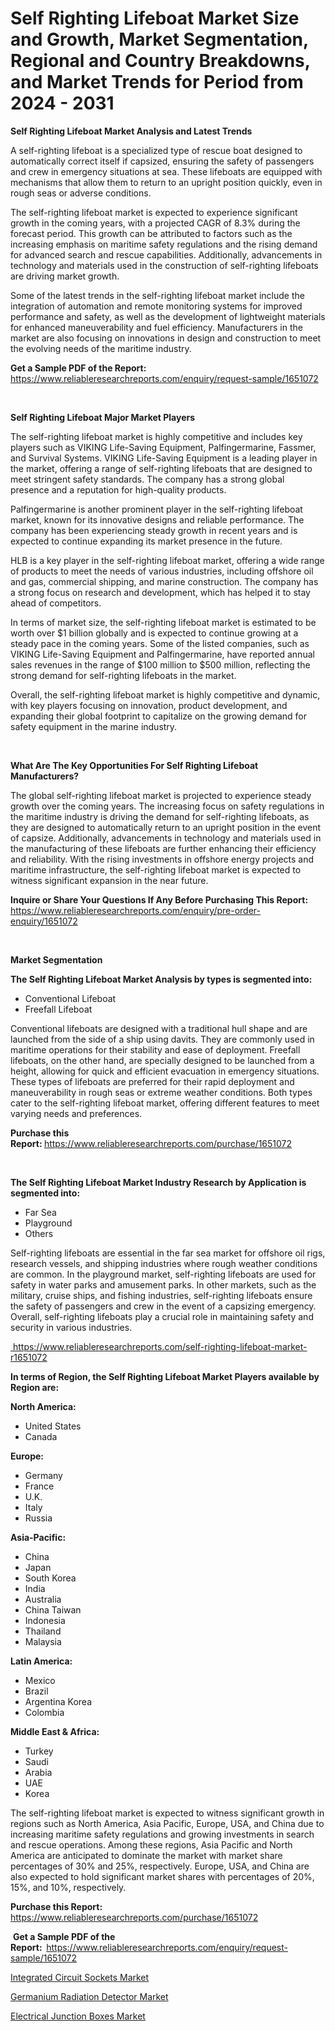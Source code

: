 <p><h1>Self Righting Lifeboat Market Size and Growth, Market Segmentation, Regional and Country Breakdowns, and Market Trends for Period from 2024 -  2031</h1></p><p><strong>Self Righting Lifeboat Market Analysis and Latest Trends</strong></p>
<p><p>A self-righting lifeboat is a specialized type of rescue boat designed to automatically correct itself if capsized, ensuring the safety of passengers and crew in emergency situations at sea. These lifeboats are equipped with mechanisms that allow them to return to an upright position quickly, even in rough seas or adverse conditions.</p><p>The self-righting lifeboat market is expected to experience significant growth in the coming years, with a projected CAGR of 8.3% during the forecast period. This growth can be attributed to factors such as the increasing emphasis on maritime safety regulations and the rising demand for advanced search and rescue capabilities. Additionally, advancements in technology and materials used in the construction of self-righting lifeboats are driving market growth.</p><p>Some of the latest trends in the self-righting lifeboat market include the integration of automation and remote monitoring systems for improved performance and safety, as well as the development of lightweight materials for enhanced maneuverability and fuel efficiency. Manufacturers in the market are also focusing on innovations in design and construction to meet the evolving needs of the maritime industry.</p></p>
<p><strong>Get a Sample PDF of the Report:&nbsp;</strong> <a href="https://www.reliableresearchreports.com/enquiry/request-sample/1651072">https://www.reliableresearchreports.com/enquiry/request-sample/1651072</a></p>
<p>&nbsp;</p>
<p><strong>Self Righting Lifeboat Major Market Players</strong></p>
<p><p>The self-righting lifeboat market is highly competitive and includes key players such as VIKING Life-Saving Equipment, Palfingermarine, Fassmer, and Survival Systems. VIKING Life-Saving Equipment is a leading player in the market, offering a range of self-righting lifeboats that are designed to meet stringent safety standards. The company has a strong global presence and a reputation for high-quality products.</p><p>Palfingermarine is another prominent player in the self-righting lifeboat market, known for its innovative designs and reliable performance. The company has been experiencing steady growth in recent years and is expected to continue expanding its market presence in the future.</p><p>HLB is a key player in the self-righting lifeboat market, offering a wide range of products to meet the needs of various industries, including offshore oil and gas, commercial shipping, and marine construction. The company has a strong focus on research and development, which has helped it to stay ahead of competitors.</p><p>In terms of market size, the self-righting lifeboat market is estimated to be worth over $1 billion globally and is expected to continue growing at a steady pace in the coming years. Some of the listed companies, such as VIKING Life-Saving Equipment and Palfingermarine, have reported annual sales revenues in the range of $100 million to $500 million, reflecting the strong demand for self-righting lifeboats in the market.</p><p>Overall, the self-righting lifeboat market is highly competitive and dynamic, with key players focusing on innovation, product development, and expanding their global footprint to capitalize on the growing demand for safety equipment in the marine industry.</p></p>
<p>&nbsp;</p>
<p><strong>What Are The Key Opportunities For Self Righting Lifeboat Manufacturers?</strong></p>
<p><p>The global self-righting lifeboat market is projected to experience steady growth over the coming years. The increasing focus on safety regulations in the maritime industry is driving the demand for self-righting lifeboats, as they are designed to automatically return to an upright position in the event of capsize. Additionally, advancements in technology and materials used in the manufacturing of these lifeboats are further enhancing their efficiency and reliability. With the rising investments in offshore energy projects and maritime infrastructure, the self-righting lifeboat market is expected to witness significant expansion in the near future.</p></p>
<p><strong>Inquire or Share Your Questions If Any Before Purchasing This Report:</strong> <a href="https://www.reliableresearchreports.com/enquiry/pre-order-enquiry/1651072">https://www.reliableresearchreports.com/enquiry/pre-order-enquiry/1651072</a></p>
<p>&nbsp;</p>
<p><strong>Market Segmentation</strong></p>
<p><strong>The Self Righting Lifeboat Market Analysis by types is segmented into:</strong></p>
<p><ul><li>Conventional Lifeboat</li><li>Freefall Lifeboat</li></ul></p>
<p><p>Conventional lifeboats are designed with a traditional hull shape and are launched from the side of a ship using davits. They are commonly used in maritime operations for their stability and ease of deployment. Freefall lifeboats, on the other hand, are specially designed to be launched from a height, allowing for quick and efficient evacuation in emergency situations. These types of lifeboats are preferred for their rapid deployment and maneuverability in rough seas or extreme weather conditions. Both types cater to the self-righting lifeboat market, offering different features to meet varying needs and preferences.</p></p>
<p><strong>Purchase this Report:&nbsp;</strong><a href="https://www.reliableresearchreports.com/purchase/1651072">https://www.reliableresearchreports.com/purchase/1651072</a></p>
<p>&nbsp;</p>
<p><strong>The Self Righting Lifeboat Market Industry Research by Application is segmented into:</strong></p>
<p><ul><li>Far Sea</li><li>Playground</li><li>Others</li></ul></p>
<p><p>Self-righting lifeboats are essential in the far sea market for offshore oil rigs, research vessels, and shipping industries where rough weather conditions are common. In the playground market, self-righting lifeboats are used for safety in water parks and amusement parks. In other markets, such as the military, cruise ships, and fishing industries, self-righting lifeboats ensure the safety of passengers and crew in the event of a capsizing emergency. Overall, self-righting lifeboats play a crucial role in maintaining safety and security in various industries.</p></p>
<p><a href="https://www.reliableresearchreports.com/self-righting-lifeboat-market-r1651072">&nbsp;https://www.reliableresearchreports.com/self-righting-lifeboat-market-r1651072</a></p>
<p><strong>In terms of Region, the Self Righting Lifeboat Market Players available by Region are:</strong></p>
<p>
    <p> <strong> North America: </strong>
        <ul>
            <li>United States</li>
            <li>Canada</li>
        </ul>
        </p> 
    <p> <strong> Europe: </strong>
        <ul>
            <li>Germany</li>
            <li>France</li>
            <li>U.K.</li>
            <li>Italy</li>
            <li>Russia</li>
        </ul>
        </p> 
    <p> <strong> Asia-Pacific: </strong>
        <ul>
            <li>China</li>
            <li>Japan</li>
            <li>South Korea</li>
            <li>India</li>
            <li>Australia</li>
            <li>China Taiwan</li>
            <li>Indonesia</li>
            <li>Thailand</li>
            <li>Malaysia</li>
        </ul>
        </p> 
    <p> <strong> Latin America: </strong>
        <ul>
            <li>Mexico</li>
            <li>Brazil</li>
            <li>Argentina Korea</li>
            <li>Colombia</li>
        </ul>
        </p> 
    <p> <strong> Middle East & Africa: </strong>
        <ul>
            <li>Turkey</li>
            <li>Saudi</li>
            <li>Arabia</li>
            <li>UAE</li>
            <li>Korea</li>
        </ul>
    </p>
    </p>
<p><p>The self-righting lifeboat market is expected to witness significant growth in regions such as North America, Asia Pacific, Europe, USA, and China due to increasing maritime safety regulations and growing investments in search and rescue operations. Among these regions, Asia Pacific and North America are anticipated to dominate the market with market share percentages of 30% and 25%, respectively. Europe, USA, and China are also expected to hold significant market shares with percentages of 20%, 15%, and 10%, respectively.</p></p>
<p><strong>Purchase this Report: </strong><a href="https://www.reliableresearchreports.com/purchase/1651072">https://www.reliableresearchreports.com/purchase/1651072</a></p>
<p>&nbsp;<strong>Get a Sample PDF of the Report:&nbsp;&nbsp;</strong><a href="https://www.reliableresearchreports.com/enquiry/request-sample/1651072">https://www.reliableresearchreports.com/enquiry/request-sample/1651072</a></p>
<p><strong></strong></p>
<p><p><a href="https://github.com/mdmasty/Market-Research-Report-List-1/blob/main/integrated-circuit-sockets-market.md">Integrated Circuit Sockets Market</a></p><p><a href="https://github.com/julian6Skinner/Market-Research-Report-List-1/blob/main/germanium-radiation-detector-market.md">Germanium Radiation Detector Market</a></p><p><a href="https://github.com/salfordkingie/Market-Research-Report-List-1/blob/main/electrical-junction-boxes-market.md">Electrical Junction Boxes Market</a></p></p>